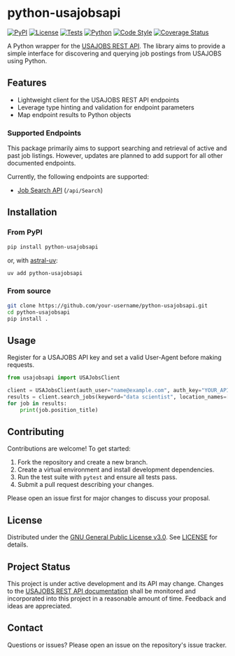 # python-usajobsapi

[![PyPI][pypi-img]][pypi-lnk]
[![License][license-img]][license-lnk]
[![Tests][tests-img]][tests-lnk]
[![Python][python-img]][python-lnk]
[![Code Style][codestyle-img]][codestyle-lnk]
[![Coverage Status][codecov-img]][codecov-lnk]

A Python wrapper for the [USAJOBS REST API](https://developer.usajobs.gov/). The library aims to provide a simple interface for discovering and querying job postings from USAJOBS using Python.

## Features

- Lightweight client for the USAJOBS REST API endpoints
- Leverage type hinting and validation for endpoint parameters
- Map endpoint results to Python objects

### Supported Endpoints

This package primarily aims to support searching and retrieval of active and past job listings. However, updates are planned to add support for all other documented endpoints.

Currently, the following endpoints are supported:

- [Job Search API](https://developer.usajobs.gov/api-reference/get-api-search) (`/api/Search`)

## Installation

### From PyPI

```bash
pip install python-usajobsapi
```

or, with [astral-uv](https://docs.astral.sh/uv/):

```bash
uv add python-usajobsapi
```

### From source

```bash
git clone https://github.com/your-username/python-usajobsapi.git
cd python-usajobsapi
pip install .
```

## Usage

Register for a USAJOBS API key and set a valid User-Agent before making requests.

```python
from usajobsapi import USAJobsClient

client = USAJobsClient(auth_user="name@example.com", auth_key="YOUR_API_KEY")
results = client.search_jobs(keyword="data scientist", location_names=["Atlanta", "Georgia"]).search_result.jobs()
for job in results:
    print(job.position_title)
```

## Contributing

Contributions are welcome! To get started:

1. Fork the repository and create a new branch.
2. Create a virtual environment and install development dependencies.
3. Run the test suite with `pytest` and ensure all tests pass.
4. Submit a pull request describing your changes.

Please open an issue first for major changes to discuss your proposal.

## License

Distributed under the [GNU General Public License v3.0](https://www.gnu.org/licenses/gpl-3.0.en.html). See [LICENSE](LICENSE) for details.

## Project Status

This project is under active development and its API may change. Changes to the [USAJOBS REST API documentation](https://developer.usajobs.gov/) shall be monitored and incorporated into this project in a reasonable amount of time. Feedback and ideas are appreciated.

## Contact

Questions or issues? Please open an issue on the repository's issue tracker.

<!-- Badges -->

[pypi-lnk]: https://pypi.org/p/python-usajobsapi
[pypi-img]: https://img.shields.io/pypi/v/python-usajobsapi.svg
[tests-lnk]: https://github.com/paddy74/python-usajobsapi/actions
[tests-img]: https://img.shields.io/github/actions/workflow/status/paddy74/python-usajobsapi/ci.yaml?logo=github&label=tests&branch=master
[codecov-lnk]: https://app.codecov.io/gh/paddy74/python-usajobsapi
[codecov-img]: https://app.codecov.io/gh/paddy74/python-usajobsapi/coverage.svg
[python-lnk]: https://img.shields.io/pypi/pyversions/python-usajobsapi.svg
[python-img]: https://pypi.python.org/pypi/python-usajobsapi
[codestyle-lnk]: https://docs.astral.sh/ruff
[codestyle-img]: https://img.shields.io/badge/code%20style-ruff-000000.svg
[license-lnk]: ./LICENSE
[license-img]: https://img.shields.io/pypi/l/python-usajobsapi?color=light-green&logo=gplv3&logoColor=white
